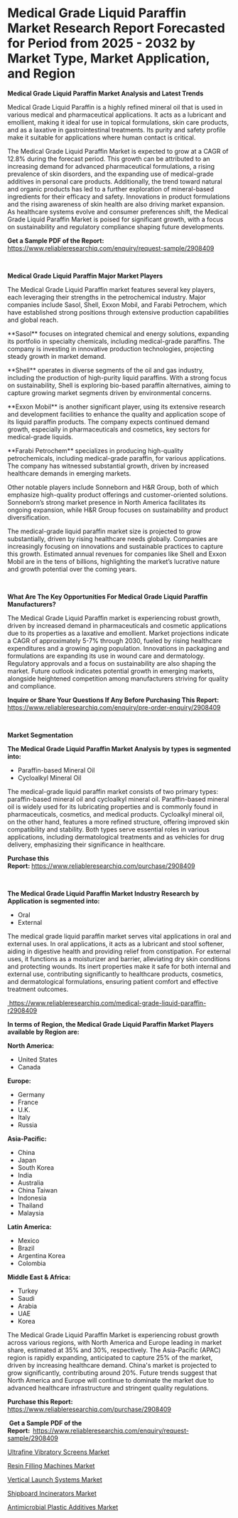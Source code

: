 <p><h1>Medical Grade Liquid Paraffin Market Research Report Forecasted for Period from 2025 -  2032 by Market Type, Market Application, and Region</h1></p><p><strong>Medical Grade Liquid Paraffin Market Analysis and Latest Trends</strong></p>
<p><p>Medical Grade Liquid Paraffin is a highly refined mineral oil that is used in various medical and pharmaceutical applications. It acts as a lubricant and emollient, making it ideal for use in topical formulations, skin care products, and as a laxative in gastrointestinal treatments. Its purity and safety profile make it suitable for applications where human contact is critical.</p><p>The Medical Grade Liquid Paraffin Market is expected to grow at a CAGR of 12.8% during the forecast period. This growth can be attributed to an increasing demand for advanced pharmaceutical formulations, a rising prevalence of skin disorders, and the expanding use of medical-grade additives in personal care products. Additionally, the trend toward natural and organic products has led to a further exploration of mineral-based ingredients for their efficacy and safety. Innovations in product formulations and the rising awareness of skin health are also driving market expansion. As healthcare systems evolve and consumer preferences shift, the Medical Grade Liquid Paraffin Market is poised for significant growth, with a focus on sustainability and regulatory compliance shaping future developments.</p></p>
<p><strong>Get a Sample PDF of the Report:&nbsp;</strong> <a href="https://www.reliableresearchiq.com/enquiry/request-sample/2908409?utm_campaign=1870&utm_medium=2&utm_source=Github&utm_content=ia&utm_term=12032025&utm_id=medical-grade-liquid-paraffin">https://www.reliableresearchiq.com/enquiry/request-sample/2908409</a></p>
<p>&nbsp;</p>
<p><strong>Medical Grade Liquid Paraffin Major Market Players</strong></p>
<p><p>The Medical Grade Liquid Paraffin market features several key players, each leveraging their strengths in the petrochemical industry. Major companies include Sasol, Shell, Exxon Mobil, and Farabi Petrochem, which have established strong positions through extensive production capabilities and global reach.</p><p>**Sasol** focuses on integrated chemical and energy solutions, expanding its portfolio in specialty chemicals, including medical-grade paraffins. The company is investing in innovative production technologies, projecting steady growth in market demand.</p><p>**Shell** operates in diverse segments of the oil and gas industry, including the production of high-purity liquid paraffins. With a strong focus on sustainability, Shell is exploring bio-based paraffin alternatives, aiming to capture growing market segments driven by environmental concerns.</p><p>**Exxon Mobil** is another significant player, using its extensive research and development facilities to enhance the quality and application scope of its liquid paraffin products. The company expects continued demand growth, especially in pharmaceuticals and cosmetics, key sectors for medical-grade liquids.</p><p>**Farabi Petrochem** specializes in producing high-quality petrochemicals, including medical-grade paraffin, for various applications. The company has witnessed substantial growth, driven by increased healthcare demands in emerging markets.</p><p>Other notable players include Sonneborn and H&R Group, both of which emphasize high-quality product offerings and customer-oriented solutions. Sonneborn’s strong market presence in North America facilitates its ongoing expansion, while H&R Group focuses on sustainability and product diversification.</p><p>The medical-grade liquid paraffin market size is projected to grow substantially, driven by rising healthcare needs globally. Companies are increasingly focusing on innovations and sustainable practices to capture this growth. Estimated annual revenues for companies like Shell and Exxon Mobil are in the tens of billions, highlighting the market’s lucrative nature and growth potential over the coming years.</p></p>
<p>&nbsp;</p>
<p><strong>What Are The Key Opportunities For Medical Grade Liquid Paraffin Manufacturers?</strong></p>
<p><p>The Medical Grade Liquid Paraffin market is experiencing robust growth, driven by increased demand in pharmaceuticals and cosmetic applications due to its properties as a laxative and emollient. Market projections indicate a CAGR of approximately 5-7% through 2030, fueled by rising healthcare expenditures and a growing aging population. Innovations in packaging and formulations are expanding its use in wound care and dermatology. Regulatory approvals and a focus on sustainability are also shaping the market. Future outlook indicates potential growth in emerging markets, alongside heightened competition among manufacturers striving for quality and compliance.</p></p>
<p><strong>Inquire or Share Your Questions If Any Before Purchasing This Report:</strong> <a href="https://www.reliableresearchiq.com/enquiry/pre-order-enquiry/2908409?utm_campaign=1870&utm_medium=2&utm_source=Github&utm_content=ia&utm_term=12032025&utm_id=medical-grade-liquid-paraffin">https://www.reliableresearchiq.com/enquiry/pre-order-enquiry/2908409</a></p>
<p>&nbsp;</p>
<p><strong>Market Segmentation</strong></p>
<p><strong>The Medical Grade Liquid Paraffin Market Analysis by types is segmented into:</strong></p>
<p><ul><li>Paraffin-based Mineral Oil</li><li>Cycloalkyl Mineral Oil</li></ul></p>
<p><p>The medical-grade liquid paraffin market consists of two primary types: paraffin-based mineral oil and cycloalkyl mineral oil. Paraffin-based mineral oil is widely used for its lubricating properties and is commonly found in pharmaceuticals, cosmetics, and medical products. Cycloalkyl mineral oil, on the other hand, features a more refined structure, offering improved skin compatibility and stability. Both types serve essential roles in various applications, including dermatological treatments and as vehicles for drug delivery, emphasizing their significance in healthcare.</p></p>
<p><strong>Purchase this Report:&nbsp;</strong><a href="https://www.reliableresearchiq.com/purchase/2908409?utm_campaign=1870&utm_medium=2&utm_source=Github&utm_content=ia&utm_term=12032025&utm_id=medical-grade-liquid-paraffin">https://www.reliableresearchiq.com/purchase/2908409</a></p>
<p>&nbsp;</p>
<p><strong>The Medical Grade Liquid Paraffin Market Industry Research by Application is segmented into:</strong></p>
<p><ul><li>Oral</li><li>External</li></ul></p>
<p><p>The medical grade liquid paraffin market serves vital applications in oral and external uses. In oral applications, it acts as a lubricant and stool softener, aiding in digestive health and providing relief from constipation. For external uses, it functions as a moisturizer and barrier, alleviating dry skin conditions and protecting wounds. Its inert properties make it safe for both internal and external use, contributing significantly to healthcare products, cosmetics, and dermatological formulations, ensuring patient comfort and effective treatment outcomes.</p></p>
<p><a href="https://www.reliableresearchiq.com/medical-grade-liquid-paraffin-r2908409?utm_campaign=1870&utm_medium=2&utm_source=Github&utm_content=ia&utm_term=12032025&utm_id=medical-grade-liquid-paraffin">&nbsp;https://www.reliableresearchiq.com/medical-grade-liquid-paraffin-r2908409</a></p>
<p><strong>In terms of Region, the Medical Grade Liquid Paraffin Market Players available by Region are:</strong></p>
<p>
    <p> <strong> North America: </strong>
        <ul>
            <li>United States</li>
            <li>Canada</li>
        </ul>
        </p> 
    <p> <strong> Europe: </strong>
        <ul>
            <li>Germany</li>
            <li>France</li>
            <li>U.K.</li>
            <li>Italy</li>
            <li>Russia</li>
        </ul>
        </p> 
    <p> <strong> Asia-Pacific: </strong>
        <ul>
            <li>China</li>
            <li>Japan</li>
            <li>South Korea</li>
            <li>India</li>
            <li>Australia</li>
            <li>China Taiwan</li>
            <li>Indonesia</li>
            <li>Thailand</li>
            <li>Malaysia</li>
        </ul>
        </p> 
    <p> <strong> Latin America: </strong>
        <ul>
            <li>Mexico</li>
            <li>Brazil</li>
            <li>Argentina Korea</li>
            <li>Colombia</li>
        </ul>
        </p> 
    <p> <strong> Middle East & Africa: </strong>
        <ul>
            <li>Turkey</li>
            <li>Saudi</li>
            <li>Arabia</li>
            <li>UAE</li>
            <li>Korea</li>
        </ul>
    </p>
    </p>
<p><p>The Medical Grade Liquid Paraffin Market is experiencing robust growth across various regions, with North America and Europe leading in market share, estimated at 35% and 30%, respectively. The Asia-Pacific (APAC) region is rapidly expanding, anticipated to capture 25% of the market, driven by increasing healthcare demand. China's market is projected to grow significantly, contributing around 20%. Future trends suggest that North America and Europe will continue to dominate the market due to advanced healthcare infrastructure and stringent quality regulations.</p></p>
<p><strong>Purchase this Report: </strong><a href="https://www.reliableresearchiq.com/purchase/2908409?utm_campaign=1870&utm_medium=2&utm_source=Github&utm_content=ia&utm_term=12032025&utm_id=medical-grade-liquid-paraffin">https://www.reliableresearchiq.com/purchase/2908409</a></p>
<p>&nbsp;<strong>Get a Sample PDF of the Report:&nbsp;&nbsp;</strong><a href="https://www.reliableresearchiq.com/enquiry/request-sample/2908409?utm_campaign=1870&utm_medium=2&utm_source=Github&utm_content=ia&utm_term=12032025&utm_id=medical-grade-liquid-paraffin">https://www.reliableresearchiq.com/enquiry/request-sample/2908409</a></p>
<p><strong></strong></p>
<p><p><a href="https://github.com/mynaoanes/Market-Research-Report-List-1/blob/main/ultrafine-vibratory-screens-market.md?utm_campaign=1870&utm_medium=2&utm_source=Github&utm_content=ia&utm_term=12032025&utm_id=medical-grade-liquid-paraffin">Ultrafine Vibratory Screens Market</a></p><p><a href="https://github.com/borknyberg/Market-Research-Report-List-1/blob/main/resin-filling-machines-market.md?utm_campaign=1870&utm_medium=2&utm_source=Github&utm_content=ia&utm_term=12032025&utm_id=medical-grade-liquid-paraffin">Resin Filling Machines Market</a></p><p><a href="https://github.com/alrogikrosa/Market-Research-Report-List-1/blob/main/vertical-launch-systems-market.md?utm_campaign=1870&utm_medium=2&utm_source=Github&utm_content=ia&utm_term=12032025&utm_id=medical-grade-liquid-paraffin">Vertical Launch Systems Market</a></p><p><a href="https://github.com/puhakhommabh/Market-Research-Report-List-1/blob/main/shipboard-incinerators-market.md?utm_campaign=1870&utm_medium=2&utm_source=Github&utm_content=ia&utm_term=12032025&utm_id=medical-grade-liquid-paraffin">Shipboard Incinerators Market</a></p><p><a href="https://github.com/coricnzati/Market-Research-Report-List-1/blob/main/antimicrobial-plastic-additives-market.md?utm_campaign=1870&utm_medium=2&utm_source=Github&utm_content=ia&utm_term=12032025&utm_id=medical-grade-liquid-paraffin">Antimicrobial Plastic Additives Market</a></p></p>